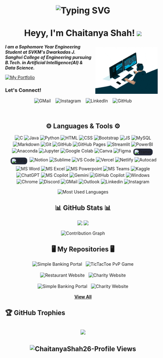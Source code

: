 <h1 align="center">
    <img src="https://readme-typing-svg.demolab.com?font=Georgia&size=30&pause=1000&color=30A8DD&center=true&vCenter=true&width=435&height=40&lines=Hello+there!!;Welcome+to+my+GitHub+profile." alt="Typing SVG" />
</h1>

<h1 align="center"> 
    Heyy, I'm Chaitanya Shah! <img src="https://media.giphy.com/media/hvRJCLFzcasrR4ia7z/giphy.gif" width="40px">
</h1>


<img align="right" width=40% style="margin: 10px" src="profile_readme-images/programmer.gif" />

_**I am a Sophomore Year Engineering Student at SVKM's Dwarkadas J. Sanghvi College of Engineering pursuing B.Tech. in Artificial Intelligence(AI) & Data Science.**_

[![My Portfolio](https://img.shields.io/badge/view_my_portfolio-040C18?style=for-the-badge&labelColor=040C18)](https://chaitanyashah.netlify.app)

### Let's Connect!
<p align="center">
  <a href="mailto:sendittochaitanya@gmail.com" style="text-decoration: none">
    <img src="https://skillicons.dev/icons?i=gmail" alt="GMail"/>
  </a>
  &nbsp;&nbsp;
  <a href="https://instagram.com/chaitanyashah_" style="text-decoration: none">
    <img src="https://skillicons.dev/icons?i=instagram" alt="Instagram"/>
  </a>
  &nbsp;&nbsp;
  <a href="https://www.linkedin.com/in/chaitanyav-shah" style="text-decoration: none">
    <img src="https://skillicons.dev/icons?i=linkedin" alt="LinkedIn"/>
  </a>
  &nbsp;&nbsp;
  <a href="https://github.com/ChaitanyaShah26" style="text-decoration: none">
    <img src="https://skillicons.dev/icons?i=github" alt="GitHub"/>
  </a>
</p>

<br>

<!-- <div style="background-color: #ffffff; padding: 10px;">
  <a href="https://github.com/ChaitanyaShah26" target="_blank"><img src="profile_readme-images/GitHub_Logo.png" height="50" alt="github-logo"></a> &nbsp;&nbsp;&nbsp;&nbsp;
    <a href="mailto:sendittochaitanya@gmail.com" target="_blank"><img src="profile_readme-images/Gmail_icon.png" height="50" alt="gmail-logo"></a> &nbsp;&nbsp;&nbsp;&nbsp; 
    <a href="https://www.linkedin.com/in/chaitanyav-shah" target="_blank"><img src="profile_readme-images/LinkedIn_Logo.png" height="50" alt="linkedin-logo"></a> &nbsp;&nbsp;&nbsp;&nbsp; 
    <a href="https://instagram.com/chaitanyashah_" target="_blank"><img src="profile_readme-images/Instagram_logo.png" height="50" alt="instagram-logo"></a>
</div> -->



<h2 align="center"> ⚙ Languages & Tools ⚙</h2>
<div style="margin: 10px; display: flex; flex-wrap: wrap; gap: 4px; justify-content: center">
    <img alt="C" src="https://go-skill-icons.vercel.app/api/icons?i=c"/>
    <img alt="Java" src="https://go-skill-icons.vercel.app/api/icons?i=java"/>
    <img alt="Python" src="https://go-skill-icons.vercel.app/api/icons?i=python"/>
    <img alt="HTML" src="https://go-skill-icons.vercel.app/api/icons?i=html"/>
    <img alt="CSS" src="https://go-skill-icons.vercel.app/api/icons?i=css"/>
    <img alt="Bootstrap" src="https://go-skill-icons.vercel.app/api/icons?i=bootstrap"/>
    <img alt="JS" src="https://go-skill-icons.vercel.app/api/icons?i=javascript"/>
    <img alt="MySQL" src="https://go-skill-icons.vercel.app/api/icons?i=mysql"/>
    <img alt="Markdown" src="https://go-skill-icons.vercel.app/api/icons?i=markdown"/>
    <img alt="Git" src="https://go-skill-icons.vercel.app/api/icons?i=git"/>
    <img alt="GitHub" src="https://go-skill-icons.vercel.app/api/icons?i=github"/>
    <img alt="GitHub Pages" src="https://go-skill-icons.vercel.app/api/icons?i=githubpages"/>
    <img alt="Streamlit" src="https://go-skill-icons.vercel.app/api/icons?i=streamlit"/>
    <img alt="PowerBI" src="https://go-skill-icons.vercel.app/api/icons?i=pbi"/>
    <img alt="Anaconda" src="https://go-skill-icons.vercel.app/api/icons?i=anaconda"/>
    <img alt="Jupyter" src="https://go-skill-icons.vercel.app/api/icons?i=jupyter"/>
    <img alt="Google Colab" src="https://go-skill-icons.vercel.app/api/icons?i=googlecolab"/>
    <img alt="Canva" src="https://go-skill-icons.vercel.app/api/icons?i=canva"/>
    <img alt="Figma" src="https://go-skill-icons.vercel.app/api/icons?i=figma"/>
    <img alt="Framer" src="https://simpleskill.icons.workers.dev/svg?i=framer" style="scale: 88%;background-color: #242938; padding: 4px; border-radius: 10px"/>
    <img alt="Mural" src="https://simpleskill.icons.workers.dev/svg?i=mural" style="scale: 88%; background-color: #242938; padding: 4px; border-radius: 10px"/>
    <img alt="Notion" src="https://go-skill-icons.vercel.app/api/icons?i=notion"/>
    <img alt="Sublime" src="https://go-skill-icons.vercel.app/api/icons?i=sublime"/>
    <img alt="VS Code" src="https://go-skill-icons.vercel.app/api/icons?i=vscode"/>
    <img alt="Vercel" src="https://go-skill-icons.vercel.app/api/icons?i=vercel"/>
    <img alt="Netlify" src="https://go-skill-icons.vercel.app/api/icons?i=netlify"/>
    <img alt="Autocad" src="https://go-skill-icons.vercel.app/api/icons?i=autocad"/>
    <img alt="MS Word" src="https://go-skill-icons.vercel.app/api/icons?i=word"/>
    <img alt="MS Excel" src="https://go-skill-icons.vercel.app/api/icons?i=excel"/>
    <img alt="MS Powerpoint" src="https://go-skill-icons.vercel.app/api/icons?i=powerpoint"/>
    <img alt="MS Teams" src="https://go-skill-icons.vercel.app/api/icons?i=teams"/>
    <img alt="Kaggle" src="https://go-skill-icons.vercel.app/api/icons?i=kaggle"/>
    <img alt="ChatGPT" src="https://go-skill-icons.vercel.app/api/icons?i=chatgpt"/>
    <img alt="MS Copilot" src="https://go-skill-icons.vercel.app/api/icons?i=microsoftcopilot"/>
    <img alt="Gemini" src="https://go-skill-icons.vercel.app/api/icons?i=gemini"/>
    <img alt="GitHub Copilot" src="https://go-skill-icons.vercel.app/api/icons?i=githubcopilot"/>
    <img alt="Windows" src="https://go-skill-icons.vercel.app/api/icons?i=windows"/>
    <img alt="Chrome" src="https://go-skill-icons.vercel.app/api/icons?i=chrome"/>
    <img alt="Discord" src="https://go-skill-icons.vercel.app/api/icons?i=discord"/>
    <img alt="GMail" src="https://go-skill-icons.vercel.app/api/icons?i=gmail"/>
    <img alt="Outlook" src="https://go-skill-icons.vercel.app/api/icons?i=outlook"/>
    <img alt="Linkedin" src="https://go-skill-icons.vercel.app/api/icons?i=linkedin"/>
    <img alt="Instagram" src="https://go-skill-icons.vercel.app/api/icons?i=instagram"/>
</div>
<p align="center">
    <img align="center" src="https://github-readme-stats.vercel.app/api/top-langs/?username=ChaitanyaShah26&theme=github_dark&hide_border=false&include_all_commits=true&count_private=true&layout=compact&card_width=320" alt="Most Used Languages"/>
</p>


<h2 align="center">📊 GitHub Stats 📊</h2>
<div align="center">
    <img align="center" width="46%" src="https://streak-stats.demolab.com/?user=ChaitanyaShah26&theme=github_dark&hide_border=false" />
    <img align="center" width="46%" src="https://github-readme-stats.vercel.app/api?username=ChaitanyaShah26&show_icons=true&rank_icon=github&theme=github_dark&hide_border=false&include_all_commits=true&count_private=true" />
    <br><br>
    <img src="https://github-readme-activity-graph.vercel.app/graph?username=ChaitanyaShah26&theme=react-dark&hide_border=false" width="100%" alt="Contribution Graph"/>
</div>


<h2 align="center">🖥️ My Repositories 🖥️</h2>
<div align="center" width="100%">
    <a align="left" width="46%" href="https://github.com/ChaitanyaShah26/Simple-Banking-Portal" style="text-decoration: none">
        <img align="center" width="46%" src="https://github-readme-stats.vercel.app/api/pin/?username=ChaitanyaShah26&repo=Simple-Banking-Portal&theme=github_dark&hide_border=false&border_radius=10" alt="Simple Banking Portal">
    </a>
    &nbsp;
    <a align="right" width="46%" href="https://github.com/ChaitanyaShah26/TicTacToe-PvP-Game" style="text-decoration: none">
        <img align="center" width="46%" src="https://github-readme-stats.vercel.app/api/pin/?username=ChaitanyaShah26&repo=TicTacToe-PvP-Game&theme=github_dark&hide_border=false&border_radius=10" alt="TicTacToe PvP Game">
    </a>
    <br><br>
    <a align="left" width="46%" href="https://github.com/ChaitanyaShah26/Restaurant-Website" style="text-decoration: none">
        <img align="center" width="46%" src="https://github-readme-stats.vercel.app/api/pin/?username=ChaitanyaShah26&repo=Restaurant-Website&theme=github_dark&hide_border=false&border_radius=10" alt="Restaurant Website">
    </a>
    &nbsp;
    <a align="right" width="46%" href="https://github.com/ChaitanyaShah26/Charity-Website" style="text-decoration: none">
        <img align="center" width="46%" src="https://github-readme-stats.vercel.app/api/pin/?username=ChaitanyaShah26&repo=Charity-Website&theme=github_dark&hide_border=false&border_radius=10" alt="Charity Website">
    </a>
    <br><br>
    <a align="left" width="46%" href="https://github.com/ChaitanyaShah26/BengaluruHousingDataAnalysis_Python-Project" style="text-decoration: none">
        <img align="center" width="46%" src="https://github-readme-stats.vercel.app/api/pin/?username=ChaitanyaShah26&repo=BengaluruHousingDataAnalysis_Python-Project&theme=github_dark&hide_border=false&border_radius=10" alt="Simple Banking Portal">
    </a>
    &nbsp;
    <a align="right" width="46%" href="https://github.com/ChaitanyaShah26/InventoryManagement_DBT-Project" style="text-decoration: none">
        <img align="center" width="46%" src="https://github-readme-stats.vercel.app/api/pin/?username=ChaitanyaShah26&repo=InventoryManagement_DBT-Project&theme=github_dark&hide_border=false&border_radius=10" alt="Charity Website">
    </a>
    <br><br>
    <a align="center" width="100%" href="https://github.com/ChaitanyaShah26?tab=repositories"><b>View All</b></a>
</div>

<h2>&#127942; GitHub Trophies<h2>
<p align="center">
  <img src="https://github-profile-trophy.vercel.app/?username=ChaitanyaShah26&theme=radical" />
</p>
    
<h2 align="center"> 
    <img src="https://komarev.com/ghpvc/?username=ChaitanyaShah26&label=Profile+Views&color=0e75b6&style=flat" alt="ChaitanyaShah26-Profile Views"/> 
</h2>

<!--
<p align="center">
    <img src="https://visitcount.itsvg.in/api?id=ChaitanyaShah26&label=Profile%20Views&icon=0&color=12&pretty=true" alt="Profile Views">
</p>
-->

<!--

## My GitHub Repositories/Projects:
* Simple Banking Portal 
```
https://github.com/ChaitanyaShah26/Simple-Banking-Portal
```
> Languages Used:- `Java`&nbsp;&nbsp;`Java Swing`
* TicTacToe PvP Game
```
https://github.com/ChaitanyaShah26/TicTacToe-PvP-Game
```
> Languages Used:- `Java`&nbsp;&nbsp;`Java Swing`
* Restaurant Website
```
https://github.com/ChaitanyaShah26/Restaurant-Website
```
> Languages Used:- `HTML`&nbsp;&nbsp;`CSS`
* Charity Website
```
https://github.com/ChaitanyaShah26/Charity-Website
```
> Languages Used:- `HTML`&nbsp;&nbsp;`CSS`

-->
